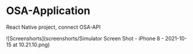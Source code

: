 # OSA-Application
React Native project, connect OSA-API

![Screenshorts](screenshorts/Simulator Screen Shot - iPhone 8 - 2021-10-15 at 10.21.10.png)
